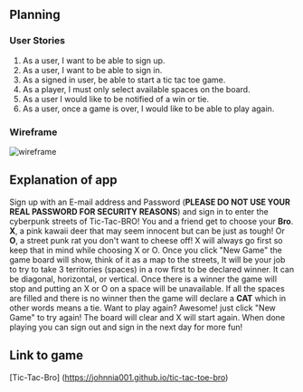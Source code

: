  ## Planning
### User Stories
1. As a user, I want to be able to sign up.
2. As a user, I want to be able to sign in.
3. As a signed in user, be able to start a tic tac toe game.
4. As a player, I must only select available spaces on the board.
5. As a user I would like to be notified of a win or tie.
6. As a user, once a game is over, I would like to be able to play again.

### Wireframe

![wireframe](https://i.imgur.com/7v94mp4.png?2)

## Explanation of app
Sign up with an E-mail address and Password (**PLEASE DO NOT USE YOUR REAL PASSWORD FOR SECURITY REASONS**) and sign in to enter the cyberpunk streets of Tic-Tac-BRO! You and a friend get to choose your **Bro**. **X**, a pink kawaii deer that may seem innocent but can be just as tough! Or **O**, a street punk rat you don't want to cheese off! X will always go first so keep that in mind while choosing X or O.  Once you click "New Game" the game board will show, think of it as a map to the streets, It will be your job to try to take 3 territories (spaces) in a row first to be declared winner. It can be diagonal, horizontal, or vertical. Once there is a winner the game will stop and putting an X or O on a space will be unavailable. If all the spaces are filled and there is no winner then the game will declare a **CAT** which in other words means a tie.  Want to play again? Awesome! just click "New Game" to try again! The board will clear and X will start again. When done playing you can sign out and sign in the next day for more fun!

## Link to game 
[Tic-Tac-Bro] (https://johnnia001.github.io/tic-tac-toe-bro)
